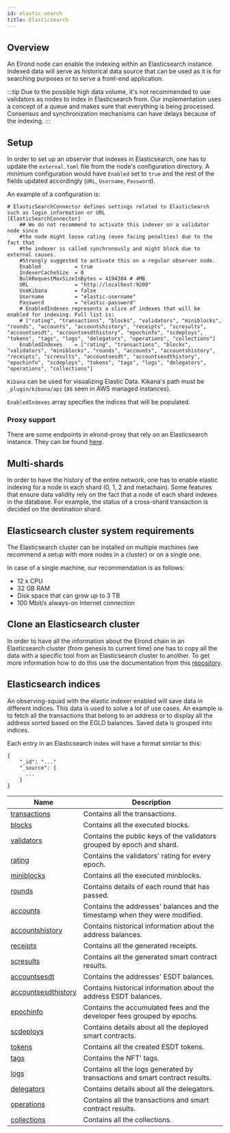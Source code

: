 ```yaml
---
id: elastic-search
title: Elasticsearch
---
```


## Overview

An Elrond node can enable the indexing within an Elasticsearch instance. Indexed data will serve as historical data source
that can be used as it is for searching purposes or to serve a front-end application.

:::tip
Due to the possible high data volume, it's not recommended to use validators as nodes to index in Elasticsearch from.
Our implementation uses a concept of a queue and makes sure that everything is being processed. Consensus and synchronization mechanisms can have delays because of the indexing.
:::

## Setup

In order to set up an observer that indexes in Elasticsearch, one has to update the `external.toml` file from the node's 
configuration directory. A minimum configuration would have `Enabled` set to `true` and the rest of the fields updated 
accordingly (`URL`, `Username`, `Password`). 

An example of a configuration is:

```
# ElasticSearchConnector defines settings related to ElasticSearch such as login information or URL
[ElasticSearchConnector]
    ## We do not recommend to activate this indexer on a validator node since
    #the node might loose rating (even facing penalties) due to the fact that
    #the indexer is called synchronously and might block due to external causes.
    #Strongly suggested to activate this on a regular observer node.
    Enabled           = true
    IndexerCacheSize  = 0
    BulkRequestMaxSizeInBytes = 4194304 # 4MB
    URL               = "http://localhost:9200"
    UseKibana         = false
    Username          = "elastic-username"
    Password          = "elastic-password"
    # EnabledIndexes represents a slice of indexes that will be enabled for indexing. Full list is:
    # ["rating", "transactions", "blocks", "validators", "miniblocks", "rounds", "accounts", "accountshistory", "receipts", "scresults", "accountsesdt", "accountsesdthistory", "epochinfo", "scdeploys", "tokens", "tags", "logs", "delegators", "operations", "collections"]
    EnabledIndexes    = ["rating", "transactions", "blocks", "validators", "miniblocks", "rounds", "accounts", "accountshistory", "receipts", "scresults", "accountsesdt", "accountsesdthistory", "epochinfo", "scdeploys", "tokens", "tags", "logs", "delegators", "operations", "collections"]
```

`Kibana` can be used for visualizing Elastic Data. Kikana's path must be `_plugin/kibana/api` (as seen in AWS managed instances).

`EnabledIndexes` array specifies the indices that will be populated. 

### Proxy support

There are some endpoints in elrond-proxy that rely on an Elasticsearch instance. They can be found [here](/sdk-and-tools/proxy#dependency-on-elastic-search).

## Multi-shards

In order to have the history of the entire network, one has to enable elastic indexing for a node in each shard (0, 1, 2 and metachain).
Some features that ensure data validity rely on the fact that a node of each shard indexes in the database. For example, the status
of a cross-shard transaction is decided on the destination shard.

## Elasticsearch cluster system requirements

The Elasticsearch cluster can be installed on multiple machines (we recommend a setup with more nodes in a cluster) or on a single one.

In case of a single machine, our recommendation is as follows:

- 12 x CPU
- 32 GB RAM
- Disk space that can grow up to 3 TB
- 100 Mbit/s always-on Internet connection

## Clone an Elasticsearch cluster

In order to have all the information about the Elrond chain in an Elasticsearch cluster (from genesis to current time) one has to copy all the data with a specific tool from an Elasticsearch cluster to another.
To get more information how to do this use the documentation from this [repository](https://github.com/ElrondNetwork/elrond-tools-go/tree/main/elasticreindexer).


## Elasticsearch indices 

An observing-squad with the elastic indexer enabled will save data in different indices. This data is used to solve a lot of use cases. An example is to fetch all the 
transactions that belong to an address or to display all the address sorted based on the EGLD balances.
Saved data is grouped into indices.

Each entry in an Elasticsearch index will have a format similar to this:

```
{
    "_id": "..."
    "_source": {
      ...
    }
}
```

| Name                                                         | Description                                                                 |
|--------------------------------------------------------------|-----------------------------------------------------------------------------|
| [transactions](/sdk-and-tools/indices/es-index-transactions) | Contains all the transactions.                                              |
| [blocks](/sdk-and-tools/indices/es-index-blocks)             | Contains all the executed blocks.                                           |
| [validators](/sdk-and-tools/indices/es-index-validators)     | Contains the public keys of the validators grouped by epoch and shard.      |
| [rating](/sdk-and-tools/indices/es-index-rating)             | Contains the validators' rating for every epoch.                            |
| [miniblocks](/sdk-and-tools/indices/es-index-miniblocks)     | Contains all the executed minblocks.                                        |
| [rounds](/)                                                  | Contains details of each round that has passed.                             |
| [accounts](/)                                                | Contains the addresses' balances and the timestamp when they were modified. | 
| [accountshistory](/)                                         | Contains historical information about the address balances.                 |
| [receipts](/)                                                | Contains all the generated receipts.                                        |
| [scresults](/)                                               | Contains all the generated smart contract results.                          |
| [accountsesdt](/)                                            | Contains the addresses' ESDT balances.                                      |
| [accountsesdthistory](/)                                     | Contains historical information about the address ESDT balances.            |
| [epochinfo](/)                                               | Contains the accumulated fees and the developer fees grouped by epochs.     |
| [scdeploys](/)                                               | Contains details about all the deployed smart contracts.                    |
| [tokens](/)                                                  | Contains all the created ESDT tokens.                                       |
| [tags](/)                                                    | Contains the NFT' tags.                                                     |
| [logs](/)                                                    | Contains all the logs generated by transactions and smart contract results. |
| [delegators](/)                                              | Contains details about all the delegators.                                  |
| [operations](/)                                              | Contains all the transactions and smart contract results.                   |
| [collections](/)                                             | Contains all the collections.                                               |

